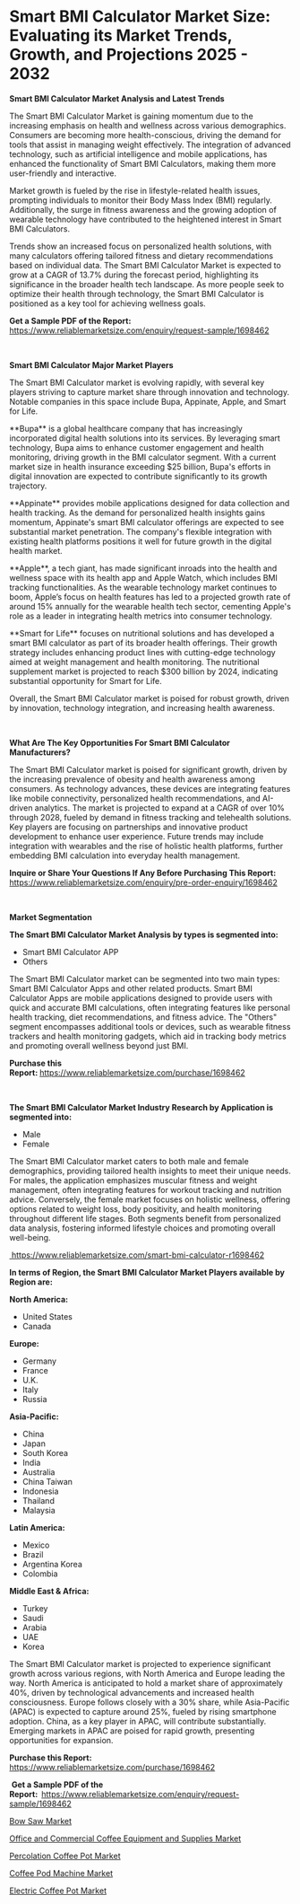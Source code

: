 <p><h1>Smart BMI Calculator Market Size: Evaluating its Market Trends, Growth, and Projections 2025 - 2032</h1></p><p><strong>Smart BMI Calculator Market Analysis and Latest Trends</strong></p>
<p><p>The Smart BMI Calculator Market is gaining momentum due to the increasing emphasis on health and wellness across various demographics. Consumers are becoming more health-conscious, driving the demand for tools that assist in managing weight effectively. The integration of advanced technology, such as artificial intelligence and mobile applications, has enhanced the functionality of Smart BMI Calculators, making them more user-friendly and interactive.</p><p>Market growth is fueled by the rise in lifestyle-related health issues, prompting individuals to monitor their Body Mass Index (BMI) regularly. Additionally, the surge in fitness awareness and the growing adoption of wearable technology have contributed to the heightened interest in Smart BMI Calculators. </p><p>Trends show an increased focus on personalized health solutions, with many calculators offering tailored fitness and dietary recommendations based on individual data. The Smart BMI Calculator Market is expected to grow at a CAGR of 13.7% during the forecast period, highlighting its significance in the broader health tech landscape. As more people seek to optimize their health through technology, the Smart BMI Calculator is positioned as a key tool for achieving wellness goals.</p></p>
<p><strong>Get a Sample PDF of the Report:&nbsp;</strong> <a href="https://www.reliablemarketsize.com/enquiry/request-sample/1698462?utm_campaign=2008&utm_medium=2&utm_source=Github&utm_content=ia&utm_term=27032025&utm_id=smart-bmi-calculator">https://www.reliablemarketsize.com/enquiry/request-sample/1698462</a></p>
<p>&nbsp;</p>
<p><strong>Smart BMI Calculator Major Market Players</strong></p>
<p><p>The Smart BMI Calculator market is evolving rapidly, with several key players striving to capture market share through innovation and technology. Notable companies in this space include Bupa, Appinate, Apple, and Smart for Life.</p><p>**Bupa** is a global healthcare company that has increasingly incorporated digital health solutions into its services. By leveraging smart technology, Bupa aims to enhance customer engagement and health monitoring, driving growth in the BMI calculator segment. With a current market size in health insurance exceeding $25 billion, Bupa's efforts in digital innovation are expected to contribute significantly to its growth trajectory.</p><p>**Appinate** provides mobile applications designed for data collection and health tracking. As the demand for personalized health insights gains momentum, Appinate's smart BMI calculator offerings are expected to see substantial market penetration. The company's flexible integration with existing health platforms positions it well for future growth in the digital health market.</p><p>**Apple**, a tech giant, has made significant inroads into the health and wellness space with its health app and Apple Watch, which includes BMI tracking functionalities. As the wearable technology market continues to boom, Apple’s focus on health features has led to a projected growth rate of around 15% annually for the wearable health tech sector, cementing Apple's role as a leader in integrating health metrics into consumer technology.</p><p>**Smart for Life** focuses on nutritional solutions and has developed a smart BMI calculator as part of its broader health offerings. Their growth strategy includes enhancing product lines with cutting-edge technology aimed at weight management and health monitoring. The nutritional supplement market is projected to reach $300 billion by 2024, indicating substantial opportunity for Smart for Life.</p><p>Overall, the Smart BMI Calculator market is poised for robust growth, driven by innovation, technology integration, and increasing health awareness.</p></p>
<p>&nbsp;</p>
<p><strong>What Are The Key Opportunities For Smart BMI Calculator Manufacturers?</strong></p>
<p><p>The Smart BMI Calculator market is poised for significant growth, driven by the increasing prevalence of obesity and health awareness among consumers. As technology advances, these devices are integrating features like mobile connectivity, personalized health recommendations, and AI-driven analytics. The market is projected to expand at a CAGR of over 10% through 2028, fueled by demand in fitness tracking and telehealth solutions. Key players are focusing on partnerships and innovative product development to enhance user experience. Future trends may include integration with wearables and the rise of holistic health platforms, further embedding BMI calculation into everyday health management.</p></p>
<p><strong>Inquire or Share Your Questions If Any Before Purchasing This Report:</strong> <a href="https://www.reliablemarketsize.com/enquiry/pre-order-enquiry/1698462?utm_campaign=2008&utm_medium=2&utm_source=Github&utm_content=ia&utm_term=27032025&utm_id=smart-bmi-calculator">https://www.reliablemarketsize.com/enquiry/pre-order-enquiry/1698462</a></p>
<p>&nbsp;</p>
<p><strong>Market Segmentation</strong></p>
<p><strong>The Smart BMI Calculator Market Analysis by types is segmented into:</strong></p>
<p><ul><li>Smart BMI Calculator APP</li><li>Others</li></ul></p>
<p><p>The Smart BMI Calculator market can be segmented into two main types: Smart BMI Calculator Apps and other related products. Smart BMI Calculator Apps are mobile applications designed to provide users with quick and accurate BMI calculations, often integrating features like personal health tracking, diet recommendations, and fitness advice. The "Others" segment encompasses additional tools or devices, such as wearable fitness trackers and health monitoring gadgets, which aid in tracking body metrics and promoting overall wellness beyond just BMI.</p></p>
<p><strong>Purchase this Report:&nbsp;</strong><a href="https://www.reliablemarketsize.com/purchase/1698462?utm_campaign=2008&utm_medium=2&utm_source=Github&utm_content=ia&utm_term=27032025&utm_id=smart-bmi-calculator">https://www.reliablemarketsize.com/purchase/1698462</a></p>
<p>&nbsp;</p>
<p><strong>The Smart BMI Calculator Market Industry Research by Application is segmented into:</strong></p>
<p><ul><li>Male</li><li>Female</li></ul></p>
<p><p>The Smart BMI Calculator market caters to both male and female demographics, providing tailored health insights to meet their unique needs. For males, the application emphasizes muscular fitness and weight management, often integrating features for workout tracking and nutrition advice. Conversely, the female market focuses on holistic wellness, offering options related to weight loss, body positivity, and health monitoring throughout different life stages. Both segments benefit from personalized data analysis, fostering informed lifestyle choices and promoting overall well-being.</p></p>
<p><a href="https://www.reliablemarketsize.com/smart-bmi-calculator-r1698462?utm_campaign=2008&utm_medium=2&utm_source=Github&utm_content=ia&utm_term=27032025&utm_id=smart-bmi-calculator">&nbsp;https://www.reliablemarketsize.com/smart-bmi-calculator-r1698462</a></p>
<p><strong>In terms of Region, the Smart BMI Calculator Market Players available by Region are:</strong></p>
<p>
    <p> <strong> North America: </strong>
        <ul>
            <li>United States</li>
            <li>Canada</li>
        </ul>
        </p> 
    <p> <strong> Europe: </strong>
        <ul>
            <li>Germany</li>
            <li>France</li>
            <li>U.K.</li>
            <li>Italy</li>
            <li>Russia</li>
        </ul>
        </p> 
    <p> <strong> Asia-Pacific: </strong>
        <ul>
            <li>China</li>
            <li>Japan</li>
            <li>South Korea</li>
            <li>India</li>
            <li>Australia</li>
            <li>China Taiwan</li>
            <li>Indonesia</li>
            <li>Thailand</li>
            <li>Malaysia</li>
        </ul>
        </p> 
    <p> <strong> Latin America: </strong>
        <ul>
            <li>Mexico</li>
            <li>Brazil</li>
            <li>Argentina Korea</li>
            <li>Colombia</li>
        </ul>
        </p> 
    <p> <strong> Middle East & Africa: </strong>
        <ul>
            <li>Turkey</li>
            <li>Saudi</li>
            <li>Arabia</li>
            <li>UAE</li>
            <li>Korea</li>
        </ul>
    </p>
    </p>
<p><p>The Smart BMI Calculator market is projected to experience significant growth across various regions, with North America and Europe leading the way. North America is anticipated to hold a market share of approximately 40%, driven by technological advancements and increased health consciousness. Europe follows closely with a 30% share, while Asia-Pacific (APAC) is expected to capture around 25%, fueled by rising smartphone adoption. China, as a key player in APAC, will contribute substantially. Emerging markets in APAC are poised for rapid growth, presenting opportunities for expansion.</p></p>
<p><strong>Purchase this Report: </strong><a href="https://www.reliablemarketsize.com/purchase/1698462?utm_campaign=2008&utm_medium=2&utm_source=Github&utm_content=ia&utm_term=27032025&utm_id=smart-bmi-calculator">https://www.reliablemarketsize.com/purchase/1698462</a></p>
<p>&nbsp;<strong>Get a Sample PDF of the Report:&nbsp;&nbsp;</strong><a href="https://www.reliablemarketsize.com/enquiry/request-sample/1698462?utm_campaign=2008&utm_medium=2&utm_source=Github&utm_content=ia&utm_term=27032025&utm_id=smart-bmi-calculator">https://www.reliablemarketsize.com/enquiry/request-sample/1698462</a></p>
<p><strong></strong></p>
<p><p><a href="https://github.com/balbajagatr1/Market-Research-Report-List-1/blob/main/bow-saw-market.md?utm_campaign=2008&utm_medium=2&utm_source=Github&utm_content=ia&utm_term=27032025&utm_id=smart-bmi-calculator">Bow Saw Market</a></p><p><a href="https://github.com/yardemuongz5/Market-Research-Report-List-1/blob/main/office-and-commercial-coffee-equipment-and-supplies-market.md?utm_campaign=2008&utm_medium=2&utm_source=Github&utm_content=ia&utm_term=27032025&utm_id=smart-bmi-calculator">Office and Commercial Coffee Equipment and Supplies Market</a></p><p><a href="https://github.com/ftnlewins/Market-Research-Report-List-1/blob/main/percolation-coffee-pot-market.md?utm_campaign=2008&utm_medium=2&utm_source=Github&utm_content=ia&utm_term=27032025&utm_id=smart-bmi-calculator">Percolation Coffee Pot Market</a></p><p><a href="https://github.com/idranalexie/Market-Research-Report-List-1/blob/main/coffee-pod-machine-market.md?utm_campaign=2008&utm_medium=2&utm_source=Github&utm_content=ia&utm_term=27032025&utm_id=smart-bmi-calculator">Coffee Pod Machine Market</a></p><p><a href="https://github.com/rempemelon5k/Market-Research-Report-List-1/blob/main/electric-coffee-pot-market.md?utm_campaign=2008&utm_medium=2&utm_source=Github&utm_content=ia&utm_term=27032025&utm_id=smart-bmi-calculator">Electric Coffee Pot Market</a></p></p>